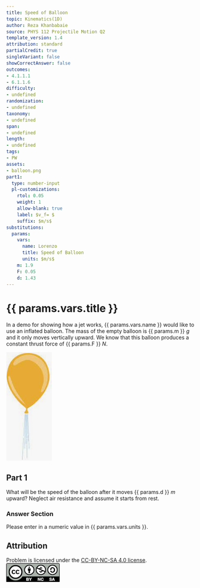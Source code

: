 ```yaml
---
title: Speed of Balloon
topic: Kinematics(1D)
author: Reza Khanbabaie
source: PHYS 112 Projectile Motion Q2
template_version: 1.4
attribution: standard
partialCredit: true
singleVariant: false
showCorrectAnswer: false
outcomes:
- 4.1.1.1
- 6.1.1.6
difficulty:
- undefined
randomization:
- undefined
taxonomy:
- undefined
span:
- undefined
length:
- undefined
tags:
- PW
assets:
- balloon.png
part1:
  type: number-input
  pl-customizations:
    rtol: 0.05
    weight: 1
    allow-blank: true
    label: $v_f= $
    suffix: $m/s$
substitutions:
  params:
    vars:
      name: Lorenzo
      title: Speed of Balloon
      units: $m/s$
    m: 1.9
    F: 0.05
    d: 1.43
---
```

# {{ params.vars.title }}
In a demo for showing how a jet works, {{ params.vars.name }} would like to use an inflated balloon. The mass of the empty balloon is {{ params.m }} $g$ and it only moves vertically upward. We know that this balloon produces a constant thrust force of {{ params.F }} $N$.

<img src="balloon.png">

## Part 1

What will be the speed of the balloon after it moves {{ params.d }} $m$ upward? Neglect air resistance and assume it starts from rest.

### Answer Section

Please enter in a numeric value in {{ params.vars.units }}.

## Attribution

Problem is licensed under the [CC-BY-NC-SA 4.0 license](https://creativecommons.org/licenses/by-nc-sa/4.0/).<br> ![The Creative Commons 4.0 license requiring attribution-BY, non-commercial-NC, and share-alike-SA license.](https://raw.githubusercontent.com/firasm/bits/master/by-nc-sa.png)